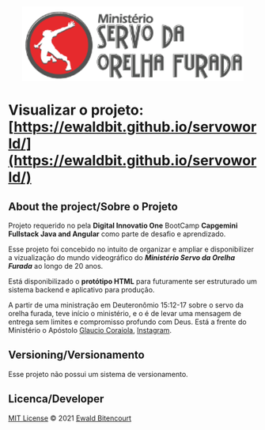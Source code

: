 <p align="center">
  <img alt="Logo do projeto" src="img/logoservo.png" />
</p>



# **Visualizar o projeto: [https://ewaldbit.github.io/servoworld/](https://ewaldbit.github.io/servoworld/)**

## About the project/Sobre o Projeto
Projeto requerido no pela **Digital Innovatio One** BootCamp **Capgemini Fullstack Java and Angular** como parte de desafio e aprendizado.

Esse projeto foi concebido no intuito de organizar e ampliar e disponibilizer a vizualização do mundo videográfico do ***Ministério Servo da Orelha Furada*** ao longo de 20 anos. 

Está disponibilizado o **protótipo HTML** para futuramente ser estruturado um sistema backend e aplicativo para produção.

A partir de uma ministração em Deuteronômio 15:12-17 sobre o servo da orelha furada, teve início o ministério, e o é de levar uma mensagem de entrega sem limites e compromisso profundo com Deus. Está a frente do Ministério o Apóstolo [Glaucio Coraiola](https://www.facebook.com/servodaorelhafurada), [Instagram](https://www.instagram.com/ap.coraiola/).



## Versioning/Versionamento

Esse projeto não possui um sistema de versionamento.

## Licenca/Developer
[MIT License](servoworld/LICENSE) © 2021 [Ewald Bitencourt](https://www.linkedin.com/in/ewaldbit/)